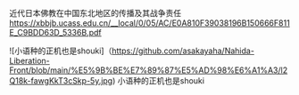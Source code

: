 近代日本佛教在中国东北地区的传播及其战争责任<br />
https://xbbjb.ucass.edu.cn/__local/0/05/AC/E0A810F39038196B150666F811E_C9BDD63D_5336B.pdf<br />

![小语种的正机也是shouki]（https://github.com/asakayaha/Nahida-Liberation-Front/blob/main/%E5%9B%BE%E7%89%87%E5%AD%98%E6%A1%A3/l2Q18k-fawgKkT3cSkp-5y.jpg)
小语种的正机也是shouki
